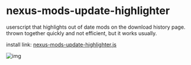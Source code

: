 # nexus-mods-update-highlighter
userscript that highlights out of date mods on the download history page. thrown together quickly and not efficient, but it works usually.

install link: [nexus-mods-update-highlighter.js](https://raw.githubusercontent.com/PoopsMcButt/nexus-mods-update-highlighter/main/nexus-mods-update-highlighter.js)

![img](https://i.imgur.com/VNHHtIW.png)
